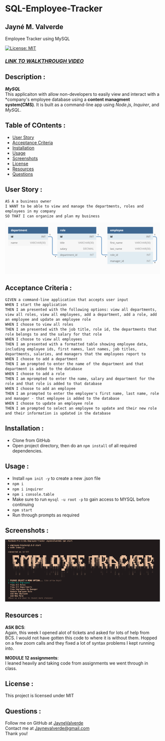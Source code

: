 # SQL-Employee-Tracker
## Jayné M. Valverde <br> 
Employee Tracker using MySQL <br> 

[![License: MIT](https://img.shields.io/badge/License-MIT-yellow.svg)](https://opensource.org/licenses/MIT)

### **_[LINK TO WALKTHROUGH VIDEO](https://www.youtube.com/watch?v=hUyMRiJQq0Y)_**

## Description : 
***MySQL*** <br>
This applicaiton with allow non-developers to easily view and interact with a *company's employee database using a **content managment system(CMS)**. 
It is built as a command-line app using *Node.js*, *Inquirer*, and *MySQL*. 


## Table of COntents : 
* [User Story](#user-story)
* [Acceptance Criteria](#acceptance-criteria)
* [Installation](#installation)
* [Usage](#usage)
* [Screenshots](#screenshots)
* [License](#license)
* [Resources](#resources)
* [Questions](#questions)

## User Story : 
```
AS A a business owner 
I WANT to be able to view and manage the departments, roles and employees in my company
SO THAT I can organize and plan my business 
```
![screenshot example](./images/demo(example).png)

## Acceptance Criteria : 
```
GIVEN a command-line application that accepts user input 
WHEN I start the application 
THEN I am presented with the following options: view all departments, view all roles, view all employees, add a department, add a role, add an employee and update an employee role
WHEN I choose to view all roles 
THEN I am presented with the job title, role id, the departments that role belongs to and the salary for that role 
WHEN I choose to view all employees
THEN I am presented with a formatted table showing employee data, including employee ids, first names, last names, job titles, departments, salaries, and managers that the employees report to
WHEN I choose to add a department 
THEN I am prompted to enter the name of the department and that department is added to the database
WHEN I choose to add a role
THEN I am mprompted to enter the name, salary and department for the role and that role is added to that database
WHEN I choose to add an employee
THEN I am prompted to enter the employee's first name, last name, role and manager - that employee is added to the database
WHEN I choose to update an employee role
THEN I am prompted to select an employee to update and their new role and their information is updated in the database
```
## Installation : 
* Clone from GitHub
* Open project directory, then do an `npm install` of all required dependencies.

## Usage : 
* Install `npm init -y` to create a new .json file
* `npm i`
* `npm i inquirer`
* `npm i console.table`
* Make sure to run `mysql -u root -p` to gain access to MYSQL before continuing 
* `npm start`
* Run through prompts as required 

## Screenshots : 
![Landing page](./images/landing%20page.png)

## Resources : 

**ASK BCS**: <br>
Again, this week I opened alot of tickets and asked for lots of help from BCS. I would not have gotten this code to where it is without them. Hopped on a few zoom calls and they fixed a lot of syntax problems I kept running into. 

**MODULE 12 assignments**: <br>
I leaned heavily and taking code from assignments we went through in class. 

## License :
This project is licensed under MIT

## Questions : 
Follow me on GitHub at [JayneValverde](https://github.com/JayneValverde) <br>
Contact me at Jaynevalverde@gmail.com <br>
Thank you!

